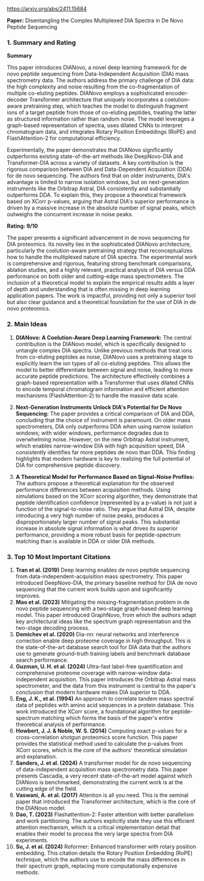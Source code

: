 https://arxiv.org/abs/2411.15684

**Paper:** Disentangling the Complex Multiplexed DIA Spectra in De Novo Peptide Sequencing

### 1. Summary and Rating

**Summary**

This paper introduces DIANovo, a novel deep learning framework for de novo peptide sequencing from Data-Independent Acquisition (DIA) mass spectrometry data. The authors address the primary challenge of DIA data: the high complexity and noise resulting from the co-fragmentation of multiple co-eluting peptides. DIANovo employs a sophisticated encoder-decoder Transformer architecture that uniquely incorporates a coelution-aware pretraining step, which teaches the model to distinguish fragment ions of a target peptide from those of co-eluting peptides, treating the latter as structured information rather than random noise. The model leverages a graph-based representation of spectra, uses dilated CNNs to interpret chromatogram data, and integrates Rotary Position Embeddings (RoPE) and FlashAttention-2 for computational efficiency.

Experimentally, the paper demonstrates that DIANovo significantly outperforms existing state-of-the-art methods like DeepNovo-DIA and Transformer-DIA across a variety of datasets. A key contribution is the rigorous comparison between DIA and Data-Dependent Acquisition (DDA) for de novo sequencing. The authors find that on older instruments, DIA's advantage is limited to narrow isolation windows, but on next-generation instruments like the Orbitrap Astral, DIA consistently and substantially outperforms DDA. To explain this, they propose a theoretical framework based on XCorr p-values, arguing that Astral DIA's superior performance is driven by a massive increase in the absolute number of signal peaks, which outweighs the concurrent increase in noise peaks.

**Rating: 9/10**

The paper presents a significant advancement in de novo sequencing for DIA proteomics. Its novelty lies in the sophisticated DIANovo architecture, particularly the coelution-aware pretraining strategy that reconceptualizes how to handle the multiplexed nature of DIA spectra. The experimental work is comprehensive and rigorous, featuring strong benchmark comparisons, ablation studies, and a highly relevant, practical analysis of DIA versus DDA performance on both older and cutting-edge mass spectrometers. The inclusion of a theoretical model to explain the empirical results adds a layer of depth and understanding that is often missing in deep learning application papers. The work is impactful, providing not only a superior tool but also clear guidance and a theoretical foundation for the use of DIA in de novo proteomics.

### 2. Main Ideas

1.  **DIANovo: A Coelution-Aware Deep Learning Framework:** The central contribution is the DIANovo model, which is specifically designed to untangle complex DIA spectra. Unlike previous methods that treat ions from co-eluting peptides as noise, DIANovo uses a pretraining stage to explicitly learn the ion types of all co-eluting peptides. This allows the model to better differentiate between signal and noise, leading to more accurate peptide predictions. The architecture effectively combines a graph-based representation with a Transformer that uses dilated CNNs to encode temporal chromatogram information and efficient attention mechanisms (FlashAttention-2) to handle the massive data scale.

2.  **Next-Generation Instruments Unlock DIA's Potential for De Novo Sequencing:** The paper provides a critical comparison of DIA and DDA, concluding that the choice of instrument is paramount. On older mass spectrometers, DIA only outperforms DDA when using narrow isolation windows; with wider windows, performance degrades due to overwhelming noise. However, on the new Orbitrap Astral instrument, which enables narrow-window DIA with high acquisition speed, DIA consistently identifies far more peptides de novo than DDA. This finding highlights that modern hardware is key to realizing the full potential of DIA for comprehensive peptide discovery.

3.  **A Theoretical Model for Performance Based on Signal-Noise Profiles:** The authors propose a theoretical explanation for the observed performance differences between acquisition methods. Using simulations based on the XCorr scoring algorithm, they demonstrate that peptide identification confidence (represented by a p-value) is not just a function of the signal-to-noise ratio. They argue that Astral DIA, despite introducing a very high number of noise peaks, produces a disproportionately larger number of signal peaks. This substantial increase in absolute signal information is what drives its superior performance, providing a more robust basis for peptide-spectrum matching than is available in DDA or older DIA methods.

### 3. Top 10 Most Important Citations

1.  **Tran et al. (2019)** Deep learning enables de novo peptide sequencing from data-independent-acquisition mass spectrometry. This paper introduced DeepNovo-DIA, the primary baseline method for DIA de novo sequencing that the current work builds upon and significantly improves.
2.  **Mao et al. (2023)** Mitigating the missing-fragmentation problem in de novo peptide sequencing with a two-stage graph-based deep learning model. This paper introduced GraphNovo, from which the authors adapt key architectural ideas like the spectrum graph representation and the two-stage decoding process.
3.  **Demichev et al. (2020)** Dia-nn: neural networks and interference correction enable deep proteome coverage in high throughput. This is the state-of-the-art database search tool for DIA data that the authors use to generate ground-truth training labels and benchmark database search performance.
4.  **Guzman, U. H. et al. (2024)** Ultra-fast label-free quantification and comprehensive proteome coverage with narrow-window data-independent acquisition. This paper introduces the Orbitrap Astral mass spectrometer, and the data from this instrument is central to the paper's conclusion that modern hardware makes DIA superior to DDA.
5.  **Eng, J. K., et al. (1994)** An approach to correlate tandem mass spectral data of peptides with amino acid sequences in a protein database. This work introduced the XCorr score, a foundational algorithm for peptide-spectrum matching which forms the basis of the paper's entire theoretical analysis of performance.
6.  **Howbert, J. J. & Noble, W. S. (2014)** Computing exact p-values for a cross-correlation shotgun proteomics score function. This paper provides the statistical method used to calculate the p-values from XCorr scores, which is the core of the authors' theoretical simulation and explanation.
7.  **Sanders, J. et al. (2024)** A transformer model for de novo sequencing of data-independent acquisition mass spectrometry data. This paper presents Cascadia, a very recent state-of-the-art model against which DIANovo is benchmarked, demonstrating the current work is at the cutting edge of the field.
8.  **Vaswani, A. et al. (2017)** Attention is all you need. This is the seminal paper that introduced the Transformer architecture, which is the core of the DIANovo model.
9.  **Dao, T. (2023)** Flashattention-2: Faster attention with better parallelism and work partitioning. The authors explicitly state they use this efficient attention mechanism, which is a critical implementation detail that enables their model to process the very large spectra from DIA experiments.
10. **Su, J. et al. (2024)** Roformer: Enhanced transformer with rotary position embedding. This citation details the Rotary Position Embedding (RoPE) technique, which the authors use to encode the mass differences in their spectrum graph, replacing more computationally expensive methods.
